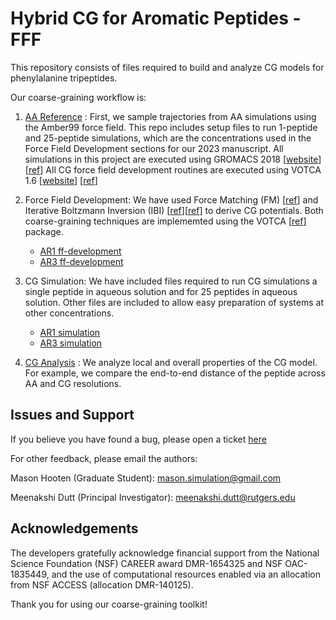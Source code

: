 # Hybrid CG for Aromatic Peptides - FFF

This repository consists of files required to build and analyze CG models for phenylalanine tripeptides.

Our coarse-graining workflow is: 

1. [AA Reference](AA) : First, we sample trajectories from AA simulations using the Amber99 force field. This repo includes setup files to run 1-peptide and 25-peptide simulations, which are the concentrations used in the Force Field Development sections for our 2023 manuscript.
All simulations in this project are executed using GROMACS 2018 [[website](https://www.gromacs.org/)] [[ref](https://doi.org/10.1016/j.softx.2015.06.001)]
All CG force field development routines are executed using VOTCA 1.6 [[website](https://www.votca.org/)] [[ref](https://doi.org/10.1021/ct900369w)]
2. Force Field Development: We have used Force Matching (FM) [[ref](https://doi.org/10.1021/jp044629q)] and Iterative Boltzmann Inversion (IBI) [[ref](https://doi.org/10.1002/1439-7641(20020916)3:9%3C754::AID-CPHC754%3E3.0.CO;2-U)][[ref](https://doi.org/10.1002/jcc.10307)] to derive CG potentials. Both coarse-graining techniques are implememted using the VOTCA [[ref](https://doi.org/10.1021/ct900369w)] package.
    - [AR1 ff-development](AR1/ff-development)
    - [AR3 ff-development](AR3/ff-development)
    
3. CG Simulation: We have included files required to run CG simulations a single peptide in aqueous solution and for 25 peptides in aqueous solution. Other files are included to allow easy preparation of systems at other concentrations.
    - [AR1 simulation](AR1/simulations)
    - [AR3 simulation](AR3/simulations)

4. [CG Analysis](analysis) : We analyze local and overall properties of the CG model. For example, we compare the end-to-end distance of the peptide across AA and CG resolutions. 

## Issues and Support

If you believe you have found a bug, please open a ticket [here](https://github.com/duttm/Hybrid_Bottom-Up_Coarse-Grained_Model_for_Aromatic_Peptides/issues)

For other feedback, please email the authors:

Mason Hooten (Graduate Student): mason.simulation@gmail.com

Meenakshi Dutt (Principal Investigator): meenakshi.dutt@rutgers.edu 

## Acknowledgements

The developers gratefully acknowledge financial support from the National Science Foundation (NSF) CAREER award DMR-1654325 and NSF OAC-1835449, and the use of computational resources enabled via an allocation from NSF ACCESS (allocation DMR-140125).

Thank you for using our coarse-graining toolkit!



